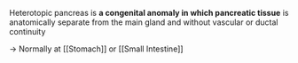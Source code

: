 Heterotopic pancreas is **a congenital anomaly in which pancreatic tissue** is anatomically separate from the main gland and without vascular or ductal continuity

-> Normally at [[Stomach]] or [[Small Intestine]]